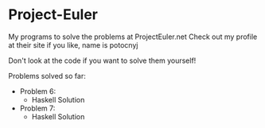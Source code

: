 Project-Euler
=============

My programs to solve the problems at ProjectEuler.net
Check out my profile at their site if you like, name is potocnyj

Don't look at the code if you want to solve them yourself!

Problems solved so far:
- Problem 6:
  - Haskell Solution
- Problem 7:
  - Haskell Solution
